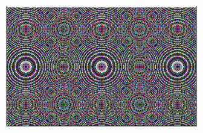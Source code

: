 ![img](https://github.com/adityagiri3600/i386-vga-shaders/blob/main/Screenshot%202024-12-10%20190932.png)
